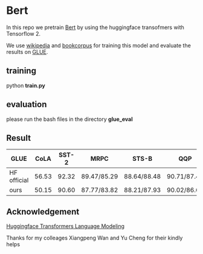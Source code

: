 # Bert
In this repo we pretrain [Bert](https://arxiv.org/abs/1810.04805) by using the huggingface transofmers with Tensorflow 2.

We use [wikipedia](https://huggingface.co/datasets/wikipedia) and [bookcorpus](https://huggingface.co/datasets/bookcorpus) for training this model and evaluate the results on [GLUE](https://gluebenchmark.com/).

## training ##

python **train.py**

## evaluation ##

please run the bash files in the directory **glue_eval** 

## Result  ##

| GLUE       | CoLA | SST-2 | MRPC     | STS-B      | QQP       | MNLI      | QNLI | RTE | WNLI  |
|------------|------|-------|------    | ----       |---        |---        | ---  | --- | ---   |
| HF official| 56.53| 92.32 |89.47/85.29|88.64/88.48|90.71/87.49|83.91      | 90.66| 65.7| 56.34 |
| ours       | 50.15| 90.60 |87.77/83.82|88.21/87.93|90.02/86.65|80.78/79.61| 88.88|63.17| 56.33 |



## Acknowledgement ##
[Huggingface Transformers Language Modeling](https://github.com/huggingface/transformers/blob/master/examples/tensorflow/language-modeling/run_mlm.py)

Thanks for my colleages Xiangpeng Wan and Yu Cheng for their kindly helps
